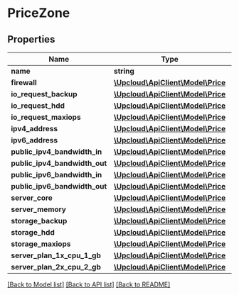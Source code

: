 # PriceZone

## Properties
Name | Type | Description | Notes
------------ | ------------- | ------------- | -------------
**name** | **string** |  | [optional] 
**firewall** | [**\Upcloud\ApiClient\Model\Price**](Price.md) |  | [optional] 
**io_request_backup** | [**\Upcloud\ApiClient\Model\Price**](Price.md) |  | [optional] 
**io_request_hdd** | [**\Upcloud\ApiClient\Model\Price**](Price.md) |  | [optional] 
**io_request_maxiops** | [**\Upcloud\ApiClient\Model\Price**](Price.md) |  | [optional] 
**ipv4_address** | [**\Upcloud\ApiClient\Model\Price**](Price.md) |  | [optional] 
**ipv6_address** | [**\Upcloud\ApiClient\Model\Price**](Price.md) |  | [optional] 
**public_ipv4_bandwidth_in** | [**\Upcloud\ApiClient\Model\Price**](Price.md) |  | [optional] 
**public_ipv4_bandwidth_out** | [**\Upcloud\ApiClient\Model\Price**](Price.md) |  | [optional] 
**public_ipv6_bandwidth_in** | [**\Upcloud\ApiClient\Model\Price**](Price.md) |  | [optional] 
**public_ipv6_bandwidth_out** | [**\Upcloud\ApiClient\Model\Price**](Price.md) |  | [optional] 
**server_core** | [**\Upcloud\ApiClient\Model\Price**](Price.md) |  | [optional] 
**server_memory** | [**\Upcloud\ApiClient\Model\Price**](Price.md) |  | [optional] 
**storage_backup** | [**\Upcloud\ApiClient\Model\Price**](Price.md) |  | [optional] 
**storage_hdd** | [**\Upcloud\ApiClient\Model\Price**](Price.md) |  | [optional] 
**storage_maxiops** | [**\Upcloud\ApiClient\Model\Price**](Price.md) |  | [optional] 
**server_plan_1x_cpu_1_gb** | [**\Upcloud\ApiClient\Model\Price**](Price.md) |  | [optional] 
**server_plan_2x_cpu_2_gb** | [**\Upcloud\ApiClient\Model\Price**](Price.md) |  | [optional] 

[[Back to Model list]](../../README.md#documentation-of-the-models) [[Back to API list]](../../README.md#documentation) [[Back to README]](../../README.md)


